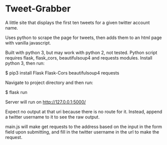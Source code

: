 # Tweet-Grabber

A little site that displays the first ten tweets for a given twitter account name.

Uses python to scrape the page for tweets, then adds them to an html page with vanilla javascript.

Built with python 3, but may work with python 2, not tested. Python script requires flask, flask_cors, beautifulsoup4 and requests modules. Install python 3, then run:

$ pip3 install Flask Flask-Cors beautifulsoup4 requests

Navigate to project directory and then run:

$ flask run

Server will run on http://127.0.0.1:5000/

Expect no output at that uri because there is no route for it. Instead, append a twitter username to it to see the raw output.

main.js will make get requests to the address based on the input in the form field upon submitting, and fill in the twitter username in the url to make the request.
